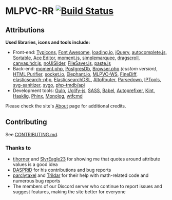 # MLPVC-RR [![Build Status](https://travis-ci.org/SeinopSys/MLPVC-RR.svg?branch=master)](https://travis-ci.org/SeinopSys/MLPVC-RR)

## Attributions

**Used libraries, icons and tools include:**
 - Front-end:
   [Typicons](http://www.typicons.com/),
   [Font Awesome](http://fontawesome.io/),
   [loading.io](http://loading.io/),
   [jQuery](http://jquery.com/),
   [autocomplete.js](https://github.com/algolia/autocomplete.js),
   [Sortable](https://github.com/RubaXa/Sortable),
   [Ace Editor](https://ace.c9.io/),
   [moment.js](http://momentjs.com/),
   [simplemarquee](https://github.com/IndigoUnited/jquery.simplemarquee),
   [dragscroll](https://github.com/asvd/dragscroll),
   [canvas.hdr.js](https://github.com/brianreavis/canvas.hdr.js),
   [noUiSlider](https://github.com/leongersen/noUiSlider),
   [FileSaver.js](https://github.com/eligrey/FileSaver.js),
   [paste.js](https://github.com/layerssss/paste.js)
 - Back-end:
   [moment.php](https://github.com/fightbulc/moment.php),
   [PostgresDb](https://github.com/SeinopSys/PHP-PostgreSQL-Database-Class),
   [Browser.php](https://github.com/cbschuld/Browser.php) *(custom version)*,
   [HTML Purifier](http://htmlpurifier.org/),
   [socket.io](http://socket.io),
   [Elephant.io](https://github.com/wisembly/elephant.io),
   [MLPVC-WS](https://github.com/ponydevs/MLPVC-WS),
   [FineDiff](https://github.com/cogpowered/FineDiff),
   [elasticsearch-php](https://github.com/elastic/elasticsearch-php),
   [ElasticsearchDSL](https://github.com/ongr-io/ElasticsearchDSL),
   [AltoRouter](https://github.com/dannyvankooten/AltoRouter),
   [Parsedown](https://github.com/erusev/parsedown),
   [IPTools](https://github.com/S1lentium/IPTools),
   [svg-sanitizer](https://github.com/darylldoyle/svg-sanitizer),
   [svgo](https://github.com/svg/svgo),
   [php-tmdb/api](https://github.com/php-tmdb/api)
 - Development tools:
   [Gulp](http://gulpjs.com/),
   [Uglify-js](https://www.npmjs.com/package/uglify-js),
   [SASS](http://sass-lang.com/),
   [Babel](https://babeljs.io/),
   [Autoprefixer](https://github.com/postcss/autoprefixer),
   [Kint](http://raveren.github.io/kint/),
   [Hasklig](https://github.com/i-tu/Hasklig),
   [Phinx](https://phinx.org/),
   [Monolog](https://seldaek.github.io/monolog/),
   [wtfcmd](https://github.com/blunt1337/wtfcmd)

Please check the site's [About](https://mlpvector.club/about) page for additional credits.

## Contributing

See [CONTRIBUTING.md](CONTRIBUTING.md).

### Thanks to

 - [tjhorner](https://github.com/tjhorner) and [SlvrEagle23](https://github.com/SlvrEagle23) for showing me that quotes around attribute values is a good idea
 - [DASPRiD](https://github.com/DASPRiD) for his contributions and bug reports
 - [parclytaxel](https://gitlab.com/parclytaxel) and [Trildar](https://gitlab.com/parclytaxel) for their help with math-related code and numerous bug reports 
 - The members of our Discord server who continue to report issues and suggest features, making the site better for everyone
